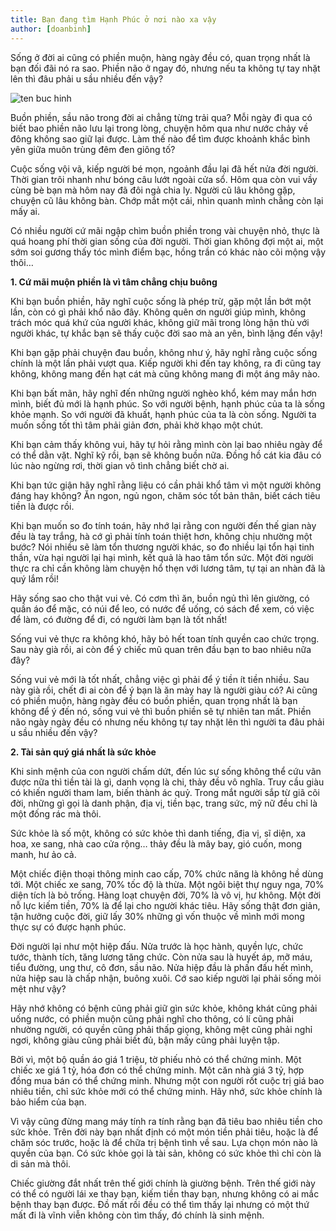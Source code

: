 ```yaml
---
title: Bạn đang tìm Hạnh Phúc ở nơi nào xa vậy
author: [doanbinh]
---
```


Sống ở đời ai cũng có phiền muộn, hàng ngày đều có, quan trọng nhất là bạn đối đãi nó ra sao. Phiền não ở ngay đó, nhưng nếu ta không tự tay nhặt lên thì đâu phải u sầu nhiều đến vậy?

![ten buc hinh](https://file.hstatic.net/1000237748/file/gap-chuyen-khong-vui-niem-3-cau-nay-long-ban-se-nhe-nhang-thanh-than_grande.jpg "ten buc hinh")

Buồn phiền, sầu não trong đời ai chẳng từng trải qua? Mỗi ngày đi qua có biết bao phiền não lưu lại trong lòng, chuyện hôm qua như nước chảy về đông không sao giữ lại được. Làm thế nào để tìm được khoảnh khắc bình yên giữa muôn trùng đêm đen giông tố?

Cuộc sống vội vã, kiếp người bé mọn, ngoảnh đầu lại đã hết nửa đời người. Thời gian trôi nhanh như bóng câu lướt ngoài cửa sổ. Hôm qua còn vui vầy cùng bè bạn mà hôm nay đã đôi ngả chia ly. Người cũ lâu không gặp, chuyện cũ lâu không bàn. Chớp mắt một cái, nhìn quanh mình chẳng còn lại mấy ai.

Có nhiều người cứ mãi ngập chìm buồn phiền trong vài chuyện nhỏ, thực là quá hoang phí thời gian sống của đời người. Thời gian không đợi một ai, một sớm soi gương thấy tóc mình điểm bạc, hồng trần có khác nào cõi mộng vậy thôi…

**1. Cứ mãi muộn phiền là vì tâm chẳng chịu buông**

Khi bạn buồn phiền, hãy nghĩ cuộc sống là phép trừ, gặp một lần bớt một lần, còn có gì phải khổ não đây. Không quên ơn người giúp mình, không trách móc quá khứ của người khác, không giữ mãi trong lòng hận thù với người khác, tự khắc bạn sẽ thấy cuộc đời sao mà an yên, bình lặng đến vậy!

Khi bạn gặp phải chuyện đau buồn, không như ý, hãy nghĩ rằng cuộc sống chính là một lần phải vượt qua. Kiếp người khi đến tay không, ra đi cũng tay không, không mang đến hạt cát mà cũng không mang đi một áng mây nào.

Khi bạn bất mãn, hãy nghĩ đến những người nghèo khổ, kém may mắn hơn mình, biết đủ mới là hạnh phúc. So với người bệnh, hạnh phúc của ta là sống khỏe mạnh. So với người đã khuất, hạnh phúc của ta là còn sống. Người ta muốn sống tốt thì tâm phải giản đơn, phải khờ khạo một chút.

Khi bạn cảm thấy không vui, hãy tự hỏi rằng mình còn lại bao nhiêu ngày để có thể dằn vặt. Nghĩ kỹ rồi, bạn sẽ không buồn nữa. Đồng hồ cát kia đâu có lúc nào ngừng rơi, thời gian vô tình chẳng biết chờ ai.

Khi bạn tức giận hãy nghĩ rằng liệu có cần phải khổ tâm vì một người không đáng hay không? Ăn ngon, ngủ ngon, chăm sóc tốt bản thân, biết cách tiêu tiền là được rồi.

Khi bạn muốn so đo tính toán, hãy nhớ lại rằng con người đến thế gian này đều là tay trắng, hà cớ gì phải tính toán thiệt hơn, không chịu nhường một bước? Nói nhiều sẽ làm tổn thương người khác, so đo nhiều lại tổn hại tinh thần, vừa hại người lại hại mình, kết quả là hao tâm tổn sức. Một đời người thực ra chỉ cần không làm chuyện hổ thẹn với lương tâm, tự tại an nhàn đã là quý lắm rồi!

Hãy sống sao cho thật vui vẻ. Có cơm thì ăn, buồn ngủ thì lên giường, có quần áo để mặc, có núi để leo, có nước để uống, có sách để xem, có việc để làm, có đường để đi, có người làm bạn là tốt nhất!

Sống vui vẻ thực ra không khó, hãy bỏ hết toan tính quyền cao chức trọng. Sau này già rồi, ai còn để ý chiếc mũ quan trên đầu bạn to bao nhiêu nữa đây?

Sống vui vẻ mới là tốt nhất, chẳng việc gì phải để ý tiền ít tiền nhiều. Sau này già rồi, chết đi ai còn để ý bạn là ăn mày hay là người giàu có? Ai cũng có phiền muộn, hàng ngày đều có buồn phiền, quan trọng nhất là bạn không để ý đến nó, sống vui vẻ thì buồn phiền sẽ tự nhiên tan mất. Phiền não ngày ngày đều có nhưng nếu không tự tay nhặt lên thì người ta đâu phải u sầu nhiều đến vậy?

**2. Tài sản quý giá nhất là sức khỏe**


Khi sinh mệnh của con người chấm dứt, đến lúc sự sống không thể cứu vãn được nữa thì tiền tài là gì, danh vọng là chi, thảy đều vô nghĩa. Truy cầu giàu có khiến người tham lam, biến thành ác quỷ. Trong mắt người sắp từ giã cõi đời, những gì gọi là danh phận, địa vị, tiền bạc, trang sức, mỹ nữ đều chỉ là một đống rác mà thôi.

Sức khỏe là số một, không có sức khỏe thì danh tiếng, địa vị, sĩ diện, xa hoa, xe sang, nhà cao cửa rộng… thảy đều là mây bay, gió cuốn, mong manh, hư ảo cả.

Một chiếc điện thoại thông minh cao cấp, 70% chức năng là không hề dùng tới. Một chiếc xe sang, 70% tốc độ là thừa. Một ngôi biệt thự nguy nga, 70% diện tích là bỏ trống. Hàng loạt chuyện đời, 70% là vô vị, hư không. Một đời nỗ lực kiếm tiền, 70% là để lại cho người khác tiêu. Hãy sống thật đơn giản, tận hưởng cuộc đời, giữ lấy 30% những gì vốn thuộc về mình mới mong thực sự có được hạnh phúc.

Đời người lại như một hiệp đấu. Nửa trước là học hành, quyền lực, chức tước, thành tích, tăng lương tăng chức. Còn nửa sau là huyết áp, mỡ máu, tiểu đường, ung thư, cô đơn, sầu não. Nửa hiệp đầu là phấn đấu hết mình, nửa hiệp sau là chấp nhận, buông xuôi. Cớ sao kiếp người lại phải sống mỏi mệt như vậy?

Hãy nhớ không có bệnh cũng phải giữ gìn sức khỏe, không khát cũng phải uống nước, có phiền muộn cũng phải nghĩ cho thông, có lí cũng phải nhường người, có quyền cũng phải thấp giọng, không mệt cũng phải nghỉ ngơi, không giàu cũng phải biết đủ, bận mấy cũng phải luyện tập.

Bởi vì, một bộ quần áo giá 1 triệu, tờ phiếu nhỏ có thể chứng minh. Một chiếc xe giá 1 tỷ, hóa đơn có thể chứng minh. Một căn nhà giá 3 tỷ, hợp đồng mua bán có thể chứng minh. Nhưng một con người rốt cuộc trị giá bao nhiêu tiền, chỉ sức khỏe mới có thể chứng minh. Hãy nhớ, sức khỏe chính là bảo hiểm của bạn.

Vì vậy cũng đừng mang máy tính ra tính rằng bạn đã tiêu bao nhiêu tiền cho sức khỏe. Trên đời này bạn nhất định có một món tiền phải tiêu, hoặc là để chăm sóc trước, hoặc là để chữa trị bệnh tình về sau. Lựa chọn món nào là quyền của bạn. Có sức khỏe gọi là tài sản, không có sức khỏe thì chỉ còn là di sản mà thôi.

Chiếc giường đắt nhất trên thế giới chính là giường bệnh. Trên thế giới này có thể có người lái xe thay bạn, kiếm tiền thay bạn, nhưng không có ai mắc bệnh thay bạn được. Đồ mất rồi đều có thể tìm thấy lại nhưng có một thứ mất đi là vĩnh viễn không còn tìm thấy, đó chính là sinh mệnh.

